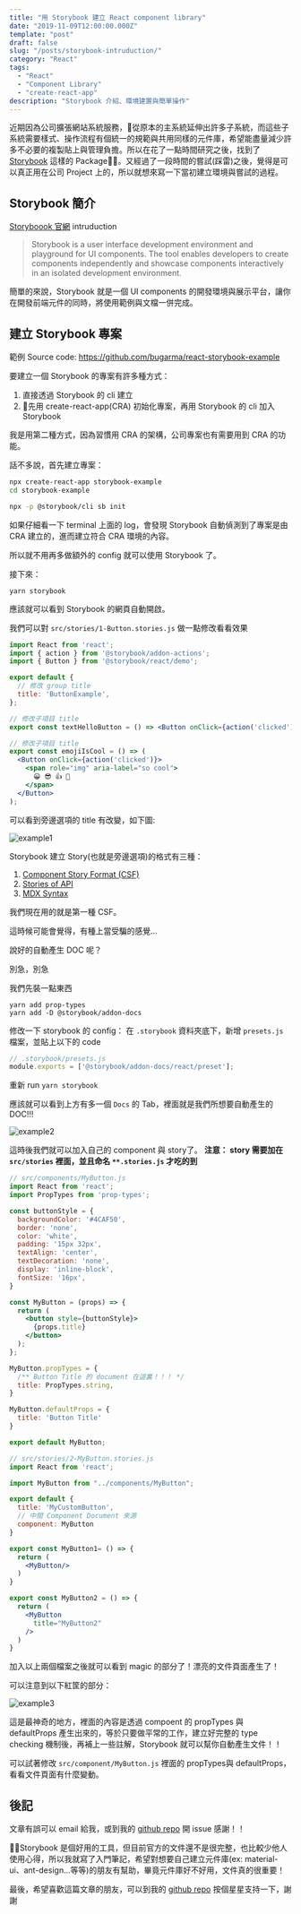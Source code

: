 ```yaml
---
title: "用 Storybook 建立 React component library"
date: "2019-11-09T12:00:00.000Z"
template: "post"
draft: false
slug: "/posts/storybook-intruduction/"
category: "React"
tags:
  - "React"
  - "Component Library"
  - "create-react-app"
description: "Storybook 介紹、環境建置與簡單操作"
---
```


近期因為公司擴張網站系統服務，從原本的主系統延伸出許多子系統，而這些子系統需要樣式、操作流程有個統一的規範與共用同樣的元件庫，希望能盡量減少許多不必要的複製貼上與管理負擔。所以在花了一點時間研究之後，找到了 [Storybook](https://storybook.js.org/) 這樣的 Package。又經過了一段時間的嘗試(踩雷)之後，覺得是可以真正用在公司 Project 上的，所以就想來寫一下當初建立環境與嘗試的過程。

## Storybook 簡介

[Storyboook 官網](https://storybook.js.org/docs/basics/introduction/) intruduction

> Storybook is a user interface development environment and playground for UI components. The tool enables developers to create components independently and showcase components interactively in an isolated development environment.

簡單的來說，Storybook 就是一個 UI components 的開發環境與展示平台，讓你在開發前端元件的同時，將使用範例與文檔一併完成。

## 建立 Storybook 專案

範例 Source code: https://github.com/bugarma/react-storybook-example

要建立一個 Storybook 的專案有許多種方式：
1. 直接透過 Storybook 的 cli 建立
2. 先用 create-react-app(CRA) 初始化專案，再用 Storybook 的 cli 加入 Storybook

我是用第二種方式，因為習慣用 CRA 的架構，公司專案也有需要用到 CRA 的功能。

話不多說，首先建立專案：

```bash
npx create-react-app storybook-example
cd storybook-example

npx -p @storybook/cli sb init
```

如果仔細看一下 terminal 上面的 log，會發現 Storybook 自動偵測到了專案是由 CRA 建立的，進而建立符合 CRA 環境的內容。

所以就不用再多做額外的 config 就可以使用 Storybook 了。

接下來：

```
yarn storybook
```

應該就可以看到 Storybook 的網頁自動開啟。

我們可以對 `src/stories/1-Button.stories.js` 做一點修改看看效果

```jsx
import React from 'react';
import { action } from '@storybook/addon-actions';
import { Button } from '@storybook/react/demo';

export default {
  // 修改 group title
  title: 'ButtonExample',
};

// 修改子項目 title
export const textHelloButton = () => <Button onClick={action('clicked')}>Hello Button</Button>;

// 修改子項目 title
export const emojiIsCool = () => (
  <Button onClick={action('clicked')}>
    <span role="img" aria-label="so cool">
      😀 😎 👍 💯
    </span>
  </Button>
);
```

可以看到旁邊選項的 title 有改變，如下圖:

![example1](./images/storybook-example1.png)

Storybook 建立 Story(也就是旁邊選項)的格式有三種：
1. [Component Story Format (CSF)](https://storybook.js.org/docs/formats/component-story-format/)
2. [Stories of API](https://storybook.js.org/docs/formats/storiesof-api/)
3. [MDX Syntax](https://storybook.js.org/docs/formats/mdx-syntax/)

我們現在用的就是第一種 CSF。

這時候可能會覺得，有種上當受騙的感覺...

說好的自動產生 DOC 呢？

別急，別急

我們先裝一點東西
```
yarn add prop-types
yarn add -D @storybook/addon-docs
```

修改一下 storybook 的 config：
在 `.storybook` 資料夾底下，新增 `presets.js` 檔案，並貼上以下的 code

```js
// .storybook/presets.js
module.exports = ['@storybook/addon-docs/react/preset'];
```

重新 run ```yarn storybook```

應該就可以看到上方有多一個 `Docs` 的 Tab，裡面就是我們所想要自動產生的 DOC!!!

![example2](images/storybook-example2.png)

這時後我們就可以加入自己的 component 與 story了。
__注意： story 需要加在 `src/stories` 裡面，並且命名 `**.stories.js` 才吃的到__

```jsx
// src/components/MyButton.js
import React from 'react';
import PropTypes from 'prop-types';

const buttonStyle = {
  backgroundColor: '#4CAF50',
  border: 'none',
  color: 'white',
  padding: '15px 32px',
  textAlign: 'center',
  textDecoration: 'none',
  display: 'inline-block',
  fontSize: '16px',
}

const MyButton = (props) => {
  return (
    <button style={buttonStyle}>
      {props.title}
    </button>
  );
};

MyButton.propTypes = {
  /** Button Title 的 document 在這裏！！！ */
  title: PropTypes.string,
}

MyButton.defaultProps = {
  title: 'Button Title'
}

export default MyButton;
```

```jsx
// src/stories/2-MyButton.stories.js
import React from 'react';

import MyButton from "../components/MyButton";

export default {
  title: 'MyCustomButton',
  // 中間 Component Document 來源
  component: MyButton
}

export const MyButton1= () => {
  return (
    <MyButton/>
  )
}

export const MyButton2 = () => {
  return (
    <MyButton
      title="MyButton2"
    />
  )
}
```

加入以上兩個檔案之後就可以看到 magic 的部分了！漂亮的文件頁面產生了！

可以注意到以下紅筐的部分：

![example3](images/storybook-example3.png)

這是最神奇的地方，裡面的內容是透過 compoent 的 propTypes 與 defaultProps 產生出來的，等於只要做平常的工作，建立好完整的 type checking 機制後，再補上一些註解，Storybook 就可以幫你自動產生文件！！

可以試著修改 `src/component/MyButton.js` 裡面的 propTypes與 defaultProps，看看文件頁面有什麼變動。

## 後記
文章有誤可以 email 給我，或到我的 [github repo](https://github.com/bugarma/react-storybook-example) 開 issue 感謝！！

Storybook 是個好用的工具，但目前官方的文件還不是很完整，也比較少他人使用心得，所以我就寫了入門筆記，希望對想要自己建立元件庫(ex: material-ui、ant-design...等等)的朋友有幫助，畢竟元件庫好不好用，文件真的很重要！

最後，希望喜歡這篇文章的朋友，可以到我的 [github repo](https://github.com/bugarma/react-storybook-example) 按個星星支持一下，謝謝
